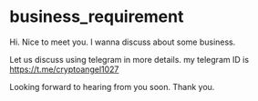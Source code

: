 # business_requirement

Hi.
Nice to meet you.
I wanna discuss about some business.

Let us discuss using telegram in more details.
my telegram ID is https://t.me/cryptoangel1027

Looking forward to hearing from you soon.
Thank you.
